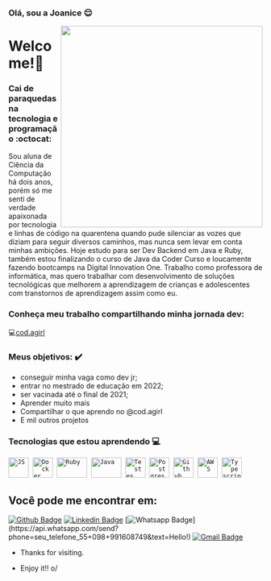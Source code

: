 ### Olá, sou a Joanice :relieved:

<img align="right" width="400" height="400" src="https://i.imgur.com/YtccgFk.png">
 
# Welcome!:raising_hand:
 
### Cai de paraquedas na tecnologia e programação :octocat:
 
Sou aluna de Ciência da Computação há dois anos, porém só me senti de verdade apaixonada por tecnologia e linhas de código na quarentena quando pude silenciar as vozes que diziam para seguir diversos caminhos, mas nunca sem levar em conta minhas ambições. Hoje estudo para ser Dev Backend em Java e Ruby, também estou finalizando o curso de Java da Coder Curso e loucamente fazendo bootcamps na Digital Innovation One. Trabalho como professora de informática, mas quero trabalhar com desenvolvimento de soluções tecnológicas que melhorem a aprendizagem de crianças e adolescentes com transtornos de aprendizagem assim como eu.

### Conheça meu trabalho compartilhando minha jornada dev:
:computer:[cod.agirl](https://www.instagram.com/cod.agirl/)


### Meus objetivos: :heavy_check_mark:

* conseguir minha vaga como dev jr;
* entrar no mestrado de educação em 2022;
* ser vacinada até o final de 2021;
* Aprender muito mais
* Compartilhar o que aprendo no @cod.agirl
* E mil outros projetos
 
 ### Tecnologias que estou aprendendo :computer:
 
 <p align="left">
  <code><img src="https://user-images.githubusercontent.com/51785898/91357834-3eb8df00-e7c8-11ea-9936-0ce666ac2a11.png" alt="JS" width="40" height="40"/></code>&nbsp;
  <code><img src="https://user-images.githubusercontent.com/51785898/91357841-3fea0c00-e7c8-11ea-91de-947891a2dec6.png" alt="Docker" width="40" height="40" /></code>&nbsp;
         <code><img src="https://i.imgur.com/QehIFGJ.png" alt="Ruby" width="60" height="40" /></code>&nbsp;
      <code><img src="https://i.imgur.com/NgY9uiw.png" alt="Java" width="60" height="40" /></code>&nbsp;
      <code><img src="https://user-images.githubusercontent.com/51785898/91358293-f0581000-e7c8-11ea-95f0-f1a8e29ee9d1.png" alt="Testes" width="40" height="40"/></code>&nbsp;
      <code><img src="https://user-images.githubusercontent.com/51785898/91358318-ff3ec280-e7c8-11ea-9d80-c8e249594078.png" alt="Postgres" width="40" height="40"/></code>&nbsp;
      <code><img src="https://user-images.githubusercontent.com/51785898/91358353-0cf44800-e7c9-11ea-9a54-0a988aa2837c.png" alt="Github" width="40" height="40"/></code>&nbsp;
  <code><img src="https://user-images.githubusercontent.com/51785898/91358419-31502480-e7c9-11ea-9bb8-5124117e9a75.png" alt="AWS" width="40" height="40"/></code>&nbsp;
  <code><img src="https://user-images.githubusercontent.com/51785898/91358426-3319e800-e7c9-11ea-9df0-b5a207cecfce.png" alt="Typescript" width="40" height="40"/></code>&nbsp;
   </p>
 
## Você pode me encontrar em:
[![Github Badge](https://img.shields.io/badge/-Github-000?style=flat-square&logo=Github&logoColor=white&link=https://github.com/SrtaPoe)](https://github.com/SrtaPoe)
[![Linkedin Badge](https://img.shields.io/badge/-LinkedIn-blue?style=flat-square&logo=Linkedin&logoColor=white&link=https://www.linkedin.com/in/joanice-oliveira-3787b3127/)](https://www.linkedin.com/in/joanice-oliveira-3787b3127/)
[![Whatsapp Badge](https://img.shields.io/badge/-Whatsapp-4CA143?style=flat-square&labelColor=4CA143&logo=whatsapp&logoColor=white&link=https://api.whatsapp.com/send?phone=seu_telefone_55+98+991608749&text=Hello!)](https://api.whatsapp.com/send?phone=seu_telefone_55+098+991608749&text=Hello!)
[![Gmail Badge](https://img.shields.io/badge/-Gmail-c14438?style=flat-square&logo=Gmail&logoColor=white&link=mailto:jhoaniceoliveira@gmail.com)](mailto:jhoaniceoliveira@mail.com)
 
- Thanks for visiting. 
 
- Enjoy it!! o/
